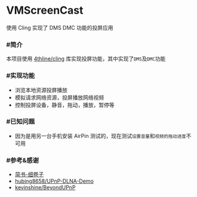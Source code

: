 VMScreenCast
========

使用 Cling 实现了 DMS DMC 功能的投屏应用

### #简介
本项目使用 [4thline/cling](https://github.com/4thline/cling) 库实现投屏功能，其中实现了`DMS`及`DMC`功能

### #实现功能
- 浏览本地资源投屏播放
- 模拟请求网络资源，投屏播放网络视频
- 控制投屏设备，静音，拖动，播放，暂停等

### #已知问题
- 因为是用另一台手机安装 AirPin 测试的，现在测试`设置音量`和`视频的拖动进度`不可用


### #参考&感谢
- [简书-细卷子](https://www.jianshu.com/p/4452182d2b48)
- [hubing8658/UPnP-DLNA-Demo](https://github.com/hubing8658/UPnP-DLNA-Demo)
- [kevinshine/BeyondUPnP](https://github.com/kevinshine/BeyondUPnP)